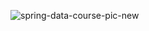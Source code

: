 
![spring-data-course-pic-new](https://github.com/user-attachments/assets/5829b810-3d8f-4272-8c61-fba479d0923f)
